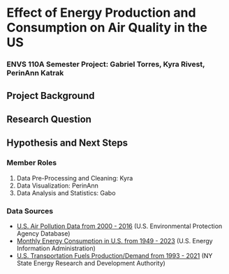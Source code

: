 # Effect of Energy Production and Consumption on Air Quality in the US
### ENVS 110A Semester Project: Gabriel Torres, Kyra Rivest, PerinAnn Katrak


## Project Background
 

## Research Question



## Hypothesis and Next Steps


### Member Roles
1. Data Pre-Processing and Cleaning: Kyra
2. Data Visualization: PerinAnn
3. Data Analysis and Statistics: Gabo

### Data Sources
- [U.S. Air Pollution Data from 2000 - 2016](https://www.kaggle.com/datasets/sogun3/uspollution) (U.S. Environmental Protection Agency Database)
- [Monthly Energy Consumption in U.S. from 1949 - 2023](https://www.eia.gov/totalenergy/data/monthly/) (U.S. Energy Information Administration)
- [U.S. Transportation Fuels Production/Demand from 1993 - 2021](https://data.world/data-ny-gov/atwy-2trf) (NY State Energy Research and Development Authority)

